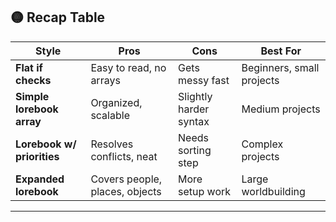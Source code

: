## 🟡 Recap Table

| Style                      | Pros                           | Cons                   | Best For                  |
| -------------------------- | ------------------------------ | ---------------------- | ------------------------- |
| **Flat if checks**         | Easy to read, no arrays        | Gets messy fast        | Beginners, small projects |
| **Simple lorebook array**  | Organized, scalable            | Slightly harder syntax | Medium projects           |
| **Lorebook w/ priorities** | Resolves conflicts, neat       | Needs sorting step     | Complex projects          |
| **Expanded lorebook**      | Covers people, places, objects | More setup work        | Large worldbuilding       |

---
